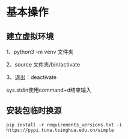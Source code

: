# 基本操作

## 建立虚拟环境

1、python3 -m venv 文件夹

2、source 文件夹/bin/activate

3、退出：deactivate

sys.stdin使用command+d结束输入

## 安装包临时换源

```shell
pip install -r requirements_versions.txt -i https://pypi.tuna.tsinghua.edu.cn/simple
```


